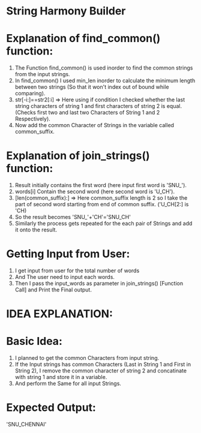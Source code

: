 # String Harmony Builder


# Explanation of find_common() function:
1) The Function find_common() is used inorder to find the common strings from the input strings.
2) In find_common() I used min_len inorder to calculate the minimum length between two strings (So that it won't index out of bound while comparing).
3) str[-i:]==str2[:i] => Here using if condition I checked whether the last string characters of string 1 and first characters of string 2 is equal. (Checks first two and last two Characters of String 1 and 2 Respectively).
4) Now add the common Character of Strings in the variable called common_suffix.

# Explanation of join_strings() function:
1) Result initially contains the first word (here input first word is 'SNU_').
2) words[i] Contain the second word (here second word is 'U_CH').
3) [len(common_suffix):] => Here common_suffix length is 2 so I take the part of second word starting from end of common suffix. ('U_CH[2:] is 'CH)
4) So the result becomes 'SNU_'+'CH'='SNU_CH'
5) Similarly the process gets repeated for the each pair of Strings and add it onto the result.

# Getting Input from User:
1) I get input from user for the total number of words
2) And The user need to input each words.
3) Then I pass the input_words as parameter in join_strings() [Function Call] and Print the Final output.

# IDEA EXPLANATION:
# Basic Idea:
1) I planned to get the common Characters from input string.
2) If the Input strings has common Characters (Last in String 1 and First in String 2), I remove the common character of string 2 and concatinate with string 1 and store it in a variable.
3) And perform the Same for all input Strings.

# Expected Output:
'SNU_CHENNAI'

        
